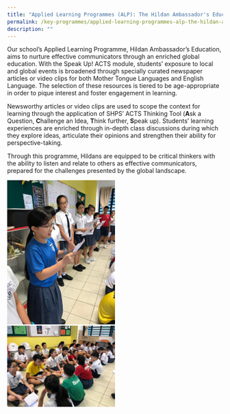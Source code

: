 ```yaml
---
title: "Applied Learning Programmes (ALP): The Hildan Ambassador's Education"
permalink: /key-programmes/applied-learning-programmes-alp-the-hildan-ambassadors-education
description: ""
---
```

Our school’s Applied Learning Programme, Hildan Ambassador’s Education, aims to nurture effective communicators through an enriched global education. With the Speak Up! ACTS module, students’ exposure to local and global events is broadened through specially curated newspaper articles or video clips for both Mother Tongue Languages and English Language. The selection of these resources is tiered to be age-appropriate in order to pique interest and foster engagement in learning.  

  

Newsworthy articles or video clips are used to scope the context for learning through the application of SHPS’ ACTS Thinking Tool (**A**sk a Question, **C**hallenge an Idea, **T**hink further, **S**peak up). Students’ learning experiences are enriched through in-depth class discussions during which they explore ideas, articulate their opinions and strengthen their ability for perspective-taking.

  

Through this programme, Hildans are equipped to be critical thinkers with the ability to listen and relate to others as effective communicators, prepared for the challenges presented by the global landscape.

<style>  
img {  
  display: block;  
  margin-left: auto;  
  margin-right: auto;  
}  
</style>  
<body><img src="/images/ALP%201.jpg" alt="Applied Learning Programmes" style="width:50%;">  
  
</body>

<br>
<style>  
img {  
  display: block;  
  margin-left: auto;  
  margin-right: auto;  
}  
</style>  
<body><img src="/images/ALP%202.jpg" alt="Applied Learning Programmes" style="width:50%;">  
  
</body>